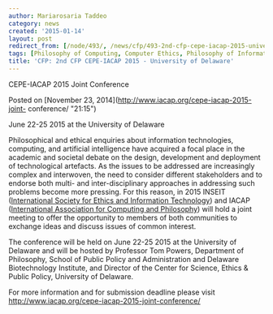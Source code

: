 ```yaml
---
author: Mariarosaria Taddeo
category: news
created: '2015-01-14'
layout: post
redirect_from: [/node/493/, /news/cfp/493-2nd-cfp-cepe-iacap-2015-university-delaware/]
tags: [Philosophy of Computing, Computer Ethics, Philosophy of Information]
title: 'CFP: 2nd CFP CEPE-IACAP 2015 - University of Delaware'
---
```

CEPE-IACAP 2015 Joint Conference

Posted on [November 23, 2014](http://www.iacap.org/cepe-iacap-2015-joint-
conference/ "21:15")

June 22-25 2015 at the University of Delaware

Philosophical and ethical enquiries about information technologies, computing,
and artificial intelligence have acquired a focal place in the academic and
societal debate on the design, development and deployment of technological
artefacts. As the issues to be addressed are increasingly complex and
interwoven, the need to consider different stakeholders and to endorse both
multi- and inter-disciplinary approaches in addressing such problems become
more pressing. For this reason, in 2015 INSEIT ([International Society for
Ethics and Information Technology](http://inseit.net/)) and IACAP
([International Association for Computing and
Philosophy](http://www.iacap.org/)) will hold a joint meeting to offer the
opportunity to members of both communities to exchange ideas and discuss
issues of common interest.

The conference will be held on June 22-25 2015 at the University of Delaware
and will be hosted by Professor Tom Powers, Department of Philosophy, School
of Public Policy and Administration and Delaware Biotechnology Institute, and
Director of the Center for Science, Ethics & Public Policy, University of
Delaware.

For more information and for submission deadline please visit
http://www.iacap.org/cepe-iacap-2015-joint-conference/

